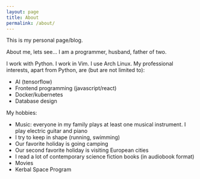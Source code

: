 ```yaml
---
layout: page
title: About
permalink: /about/
---
```


This is my personal page/blog.

About me, lets see... I am a programmer, husband, father of two.

I work with Python. I work in Vim. I use Arch Linux. My professional interests,
apart from Python, are (but are not limited to):

- AI (tensorflow)
- Frontend programming (javascript/react)
- Docker/kubernetes
- Database design

My hobbies:

- Music: everyone in my family plays at least one musical instrument. I play
  electric guitar and piano
- I try to keep in shape (running, swimming)
- Our favorite holiday is going camping
- Our second favorite holiday is visiting European cities
- I read a lot of contemporary science fiction books (in audiobook format)
- Movies
- Kerbal Space Program
